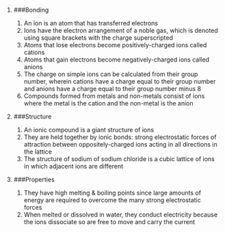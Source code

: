 1. ###Bonding

    1. An ion is an atom that has transferred electrons
    2. Ions have the electron arrangement of a noble gas, which is denoted using square brackets with the charge superscripted
    3. Atoms that lose electrons become positively-charged ions called cations
    4. Atoms that gain electrons become negatively-charged ions called anions
    5. The charge on simple ions can be calculated from their group number, wherein cations have a charge equal to their group number and anions have a charge equal to their group number minus 8
    6. Compounds formed from metals and non-metals consist of ions where the metal is the cation and the non-metal is the anion
2. ###Structure

    1. An ionic compound is a giant structure of ions
    2. They are held together by ionic bonds: strong electrostatic forces of attraction between oppositely-charged ions acting in all directions in the lattice
    3. The structure of sodium of sodium chloride is a cubic lattice of ions in which adjacent ions are different
3. ###Properties

    1. They have high melting & boiling points since large amounts of energy are required to overcome the many strong electrostatic forces
    2. When melted or dissolved in water, they conduct electricity because the ions dissociate so are free to move and carry the current
